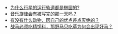 + [为什么行星的运行轨道都是椭圆的?](https://daily.zhihu.com/story/9779749)
+ [音乐旋律会有被写完的那一天吗？](https://daily.zhihu.com/story/9779725)
+ [有没有什么动物，因自己的优点差点灭绝的？](https://daily.zhihu.com/story/9779731)
+ [战马必须吃精饲料，那野马只吃草为何会出现好马？](https://daily.zhihu.com/story/9779739)
